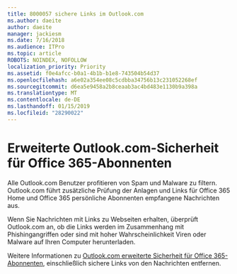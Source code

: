 ```yaml
---
title: 8000057 sichere Links im Outlook.com
ms.author: daeite
author: daeite
manager: jackiesm
ms.date: 7/16/2018
ms.audience: ITPro
ms.topic: article
ROBOTS: NOINDEX, NOFOLLOW
localization_priority: Priority
ms.assetid: f0e4afcc-b0a1-4b1b-b1e8-743504b54d37
ms.openlocfilehash: a6e02a354ee08c5cdbba34756b13c231052268ef
ms.sourcegitcommit: d6ea5e9458a2b8ceaab3ac4bd483e1130b9a398a
ms.translationtype: MT
ms.contentlocale: de-DE
ms.lasthandoff: 01/15/2019
ms.locfileid: "28290022"
---
```

# <a name="advanced-outlookcom-security-for-office-365-subscribers"></a>Erweiterte Outlook.com-Sicherheit für Office 365-Abonnenten

Alle Outlook.com Benutzer profitieren von Spam und Malware zu filtern. Outlook.com führt zusätzliche Prüfung der Anlagen und Links für Office 365 Home und Office 365 persönliche Abonnenten empfangene Nachrichten aus.
  
Wenn Sie Nachrichten mit Links zu Webseiten erhalten, überprüft Outlook.com an, ob die Links werden im Zusammenhang mit Phishingangriffen oder sind mit hoher Wahrscheinlichkeit Viren oder Malware auf Ihren Computer herunterladen.
  
Weitere Informationen zu [Outlook.com erweiterte Sicherheit für Office 365-Abonnenten](https://go.microsoft.com/fwlink/p/?linkid=2006140), einschließlich sichere Links von den Nachrichten entfernen.
  


